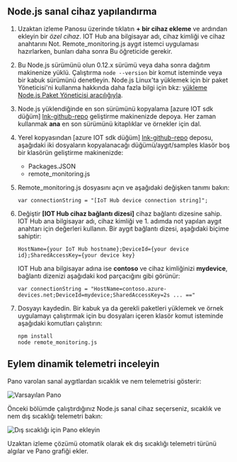 ## <a name="configure-the-nodejs-simulated-device"></a>Node.js sanal cihaz yapılandırma
1. Uzaktan izleme Panosu üzerinde tıklatın **+ bir cihaz ekleme** ve ardından ekleyin bir *özel cihaz*. IOT Hub ana bilgisayar adı, cihaz kimliği ve cihaz anahtarını Not. Remote_monitoring.js aygıt istemci uygulaması hazırlarken, bunları daha sonra Bu öğreticide gerekir.
2. Bu Node.js sürümünü olun 0.12.x sürümü veya daha sonra dağıtım makinenize yüklü. Çalıştırma `node --version` bir komut isteminde veya bir kabuk sürümünü denetleyin. Node.js Linux'ta yüklemek için bir paket Yöneticisi'ni kullanma hakkında daha fazla bilgi için bkz: [yükleme Node.js Paket Yöneticisi aracılığıyla][node-linux].
3. Node.js yüklendiğinde en son sürümünü kopyalama [azure IOT sdk düğüm] [ lnk-github-repo] geliştirme makinenizde depoya. Her zaman kullanmak **ana** en son sürümünü kitaplıklar ve örnekler için dal.
4. Yerel kopyasından [azure IOT sdk düğüm] [ lnk-github-repo] deposu, aşağıdaki iki dosyaların kopyalanacağı düğümü/aygıt/samples klasör boş bir klasörün geliştirme makinenizde:
   
   * Packages.JSON
   * remote_monitoring.js
5. Remote_monitoring.js dosyasını açın ve aşağıdaki değişken tanımı bakın:
   
    ```
    var connectionString = "[IoT Hub device connection string]";
    ```
6. Değiştir **[IOT Hub cihaz bağlantı dizesi]** cihaz bağlantı dizesine sahip. IOT Hub ana bilgisayar adı, cihaz kimliği ve 1. adımda not yapılan aygıt anahtarı için değerleri kullanın. Bir aygıt bağlantı dizesi, aşağıdaki biçime sahiptir:
   
    ```
    HostName={your IoT Hub hostname};DeviceId={your device id};SharedAccessKey={your device key}
    ```
   
    IOT Hub ana bilgisayar adına ise **contoso** ve cihaz kimliğinizi **mydevice**, bağlantı dizenizi aşağıdaki kod parçacığını gibi görünür:
   
    ```
    var connectionString = "HostName=contoso.azure-devices.net;DeviceId=mydevice;SharedAccessKey=2s ... =="
    ```
7. Dosyayı kaydedin. Bir kabuk ya da gerekli paketleri yüklemek ve örnek uygulamayı çalıştırmak için bu dosyaları içeren klasör komut isteminde aşağıdaki komutları çalıştırın:
   
    ```
    npm install
    node remote_monitoring.js
    ```

## <a name="observe-dynamic-telemetry-in-action"></a>Eylem dinamik telemetri inceleyin
Pano varolan sanal aygıtlardan sıcaklık ve nem telemetrisi gösterir:

![Varsayılan Pano][image1]

Önceki bölümde çalıştırdığınız Node.js sanal cihaz seçerseniz, sıcaklık ve nem dış sıcaklığı telemetri bakın:

![Dış sıcaklığı için Pano ekleyin][image2]

Uzaktan izleme çözümü otomatik olarak ek dış sıcaklığı telemetri türünü algılar ve Pano grafiği ekler.

[node-linux]: https://github.com/nodejs/node-v0.x-archive/wiki/Installing-Node.js-via-package-manager
[lnk-github-repo]: https://github.com/Azure/azure-iot-sdk-node
[image1]: media/iot-suite-v1-send-external-temperature/image1.png
[image2]: media/iot-suite-v1-send-external-temperature/image2.png